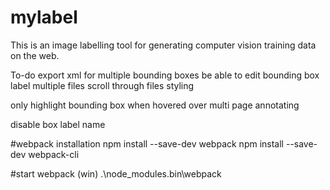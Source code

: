 # mylabel
This is an image labelling tool for generating computer vision training data on the web.

To-do
export xml for multiple bounding boxes
be able to edit bounding box label
multiple files
scroll through files
styling


only highlight bounding box when hovered over
multi page annotating


disable box label name

#webpack installation
npm install --save-dev webpack
npm install --save-dev webpack-cli

#start webpack (win)
.\node_modules\.bin\webpack
